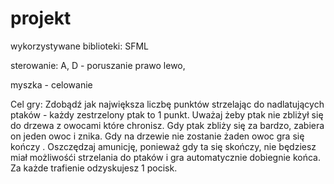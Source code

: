 # projekt
wykorzystywane biblioteki: SFML

sterowanie:
A, D - poruszanie prawo lewo,

myszka - celowanie

Cel gry: Zdobądź jak największa liczbę punktów strzelając do nadlatujących ptaków - każdy zestrzelony ptak to 1 punkt. Uważaj żeby ptak nie zbliżył się do drzewa z owocami które chronisz. Gdy ptak zbliży się za bardzo, zabiera on jeden owoc i znika. Gdy na drzewie nie zostanie żaden owoc gra się kończy . Oszczędzaj amunicję, ponieważ gdy ta się skończy, nie będziesz miał możliwośći strzelania do ptaków i gra automatycznie dobiegnie końca. Za każde trafienie odzyskujesz 1 pocisk.
